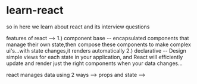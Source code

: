 # learn-react
so in here we learn about react and its interview questions

features of react -->
1.) component base -- encapsulated components that manage their own state,then compose these components to make complex ui's...with state changes,it renders automatically
2.) declarative -- Design simple views for each state in your application, and React will efficiently update and render just the right components when your data changes...

react manages data using 2 ways --> props and state
-->
